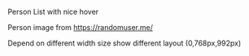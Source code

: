 Person List with nice hover

Person image from https://randomuser.me/

Depend on different width size show different layout (0,768px,992px)

